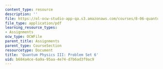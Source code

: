 ```yaml
---
content_type: resource
description: ''
file: https://ol-ocw-studio-app-qa.s3.amazonaws.com/courses/8-06-quantum-physics-iii-spring-2018/b684a4ce6a9a95aa4e74d7b6ad3f9ac9_MIT8_06S18ps6.pdf
file_type: application/pdf
learning_resource_types:
- Assignments
ocw_type: OCWFile
parent_title: Assignments
parent_type: CourseSection
resourcetype: Document
title: 'Quantum Physics III: Problem Set 6'
uid: b684a4ce-6a9a-95aa-4e74-d7b6ad3f9ac9
---
```


